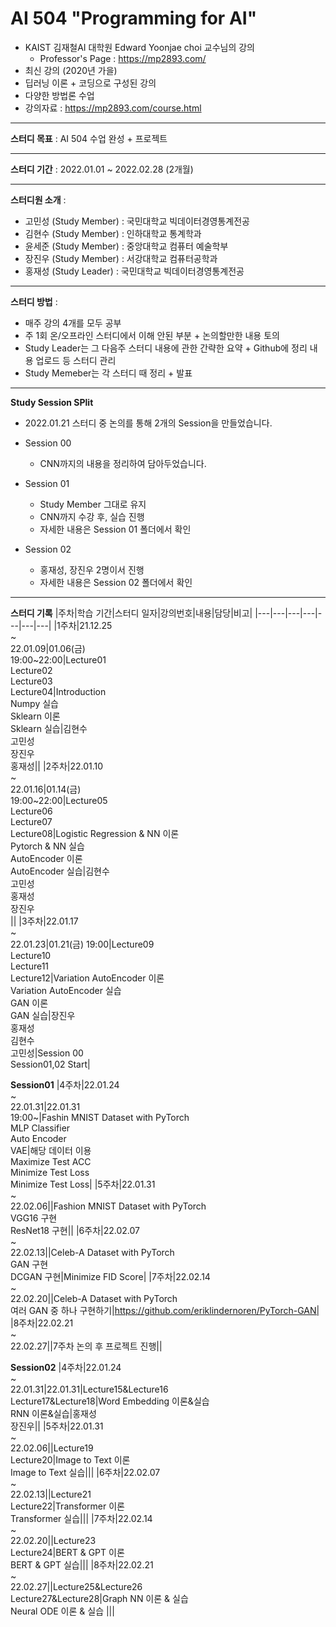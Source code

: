 # AI 504 "Programming for AI"
- KAIST 김재철AI 대학원 Edward Yoonjae choi 교수님의 강의
    - Professor's Page : https://mp2893.com/
- 최신 강의 (2020년 가을)
- 딥러닝 이론 + 코딩으로 구성된 강의
- 다양한 방법론 수업
- 강의자료 : https://mp2893.com/course.html

---

**스터디 목표** : AI 504 수업 완성 + 프로젝트

---

**스터디 기간** : 2022.01.01 ~ 2022.02.28 (2개월)

---

**스터디원 소개** :
- 고민성 (Study Member) : 국민대학교 빅데이터경영통계전공
- 김현수 (Study Member) : 인하대학교 통계학과
- 윤세준 (Study Member) : 중앙대학교 컴퓨터 예술학부
- 장진우 (Study Member) : 서강대학교 컴퓨터공학과
- 홍재성 (Study Leader)     : 국민대학교 빅데이터경영통계전공

---

**스터디 방법** : 
- 매주 강의 4개를 모두 공부
- 주 1회 온/오프라인 스터디에서 이해 안된 부분 + 논의할만한 내용 토의
- Study Leader는 그 다음주 스터디 내용에 관한 간략한 요약 + Github에 정리 내용 업로드 등 스터디 관리
- Study Memeber는 각 스터디 때 정리 + 발표

---

**Study Session SPlit**
- 2022.01.21 스터디 중 논의를 통해 2개의 Session을 만들었습니다.

- Session 00
    - CNN까지의 내용을 정리하여 담아두었습니다.

- Session 01
    - Study Member 그대로 유지
    - CNN까지 수강 후, 실습 진행
    - 자세한 내용은 Session 01 폴더에서 확인

- Session 02
    - 홍재성, 장진우 2명이서 진행
    - 자세한 내용은 Session 02 폴더에서 확인

---

**스터디 기록**
|주차|학습 기간|스터디 일자|강의번호|내용|담당|비고|
|---|---|---|---|---|---|---|
|1주차|21.12.25<br>~<br>22.01.09|01.06(금) <br>19:00~22:00|Lecture01<br>Lecture02<br>Lecture03<br>Lecture04|Introduction<br>Numpy 실습<br>Sklearn 이론<br>Sklearn 실습|김현수<br>고민성<br>장진우<br>홍재성||
|2주차|22.01.10<br>~<br>22.01.16|01.14(금) <br>19:00~22:00|Lecture05<br>Lecture06<br>Lecture07<br>Lecture08|Logistic Regression & NN 이론<br>Pytorch & NN 실습<br>AutoEncoder 이론<br>AutoEncoder 실습|김현수<br>고민성<br>홍재성<br>장진우<br>|| 
|3주차|22.01.17<br>~<br>22.01.23|01.21(금) 19:00|Lecture09<br>Lecture10<br>Lecture11<br>Lecture12|Variation AutoEncoder 이론<br>Variation AutoEncoder 실습<br> GAN 이론 <br> GAN 실습|장진우<br>홍재성<br>김현수<br>고민성|Session 00<br>Session01,02 Start|

**Session01**
|4주차|22.01.24<br> ~ <br>22.01.31|22.01.31<br>19:00~|Fashin MNIST Dataset with PyTorch<br>MLP Classifier<br>Auto Encoder<br>VAE|해당 데이터 이용<br>Maximize Test ACC<br>Minimize Test Loss<br>Minimize Test Loss|
|5주차|22.01.31<br> ~ <br>22.02.06||Fashion MNIST Dataset with PyTorch<br>VGG16 구현<br>ResNet18 구현||
|6주차|22.02.07<br> ~ <br>22.02.13||Celeb-A Dataset with PyTorch<br>GAN 구현<br>DCGAN 구현|Minimize FID Score|
|7주차|22.02.14<br> ~ <br>22.02.20||Celeb-A Dataset with PyTorch<br>여러 GAN 중 하나 구현하기|https://github.com/eriklindernoren/PyTorch-GAN|
|8주차|22.02.21<br> ~ <br>22.02.27||7주차 논의 후 프로젝트 진행||

**Session02**
|4주차|22.01.24<br>~<br>22.01.31|22.01.31|Lecture15&Lecture16<br>Lecture17&Lecture18|Word Embedding 이론&실습 <br>RNN 이론&실습|홍재성<br>장진우||
|5주차|22.01.31<br>~<br>22.02.06||Lecture19<br>Lecture20|Image to Text 이론 <br> Image to Text 실습|||
|6주차|22.02.07<br>~<br>22.02.13||Lecture21<br>Lecture22|Transformer 이론 <br> Transformer 실습|||
|7주차|22.02.14<br>~<br>22.02.20||Lecture23<br>Lecture24|BERT & GPT 이론 <br> BERT & GPT 실습|||
|8주차|22.02.21<br>~<br>22.02.27||Lecture25&Lecture26<br>Lecture27&Lecture28|Graph NN 이론 & 실습 <br> Neural ODE 이론 & 실습 |||
